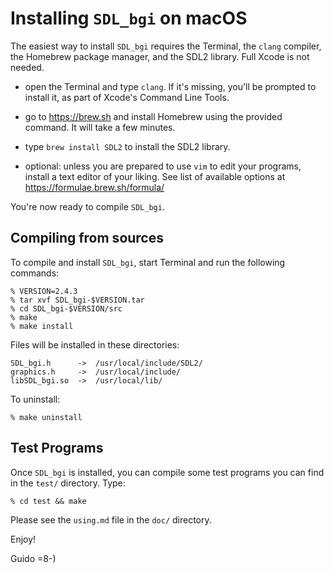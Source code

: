 # Installing `SDL_bgi` on macOS

The easiest way to install `SDL_bgi` requires the Terminal, the
`clang` compiler, the Homebrew package manager, and the SDL2 library.
Full Xcode is not needed.

- open the Terminal and type `clang`. If it's missing, you'll be
  prompted to install it, as part of Xcode's Command Line Tools.

- go to <https://brew.sh> and install Homebrew using the provided
  command. It will take a few minutes.

- type `brew install SDL2` to install the SDL2 library.

- optional: unless you are prepared to use `vim` to edit your
  programs, install a text editor of your liking. See list of
  available options at <https://formulae.brew.sh/formula/>

You're now ready to compile `SDL_bgi`.


## Compiling from sources

To compile and install `SDL_bgi`, start Terminal and run the following
commands:

    % VERSION=2.4.3
    % tar xvf SDL_bgi-$VERSION.tar
    % cd SDL_bgi-$VERSION/src
    % make
    % make install

Files will be installed in these directories:

    SDL_bgi.h      ->  /usr/local/include/SDL2/
    graphics.h     ->  /usr/local/include/
    libSDL_bgi.so  ->  /usr/local/lib/

To uninstall:

    % make uninstall


## Test Programs

Once `SDL_bgi` is installed, you can compile some test programs you
can find in the `test/` directory. Type:

    % cd test && make

Please see the `using.md` file in the `doc/` directory.

Enjoy!

Guido =8-)
